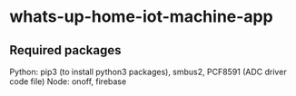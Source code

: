 # whats-up-home-iot-machine-app

## Required packages
Python: pip3 (to install python3 packages), smbus2, PCF8591 (ADC driver code file)
Node: onoff, firebase
